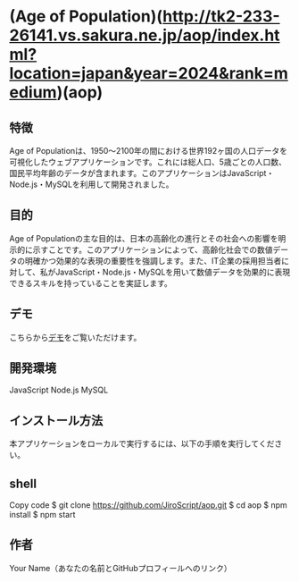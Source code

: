 # (Age of Population)(http://tk2-233-26141.vs.sakura.ne.jp/aop/index.html?location=japan&year=2024&rank=medium)(aop)

## 特徴
Age of Populationは、1950～2100年の間における世界192ヶ国の人口データを可視化したウェブアプリケーションです。これには総人口、5歳ごとの人口数、国民平均年齢のデータが含まれます。このアプリケーションはJavaScript・Node.js・MySQLを利用して開発されました。

## 目的
Age of Populationの主な目的は、日本の高齢化の進行とその社会への影響を明示的に示すことです。このアプリケーションによって、高齢化社会での数値データの明確かつ効果的な表現の重要性を強調します。また、IT企業の採用担当者に対して、私がJavaScript・Node.js・MySQLを用いて数値データを効果的に表現できるスキルを持っていることを実証します。

## デモ
こちらから[デモ](http://tk2-233-26141.vs.sakura.ne.jp/aop/index.html?location=japan&year=2024&rank=medium)をご覧いただけます。

## 開発環境
JavaScript
Node.js
MySQL
## インストール方法
本アプリケーションをローカルで実行するには、以下の手順を実行してください。

## shell
Copy code
$ git clone https://github.com/JiroScript/aop.git
$ cd aop
$ npm install
$ npm start
## 作者
Your Name（あなたの名前とGitHubプロフィールへのリンク）

